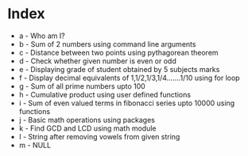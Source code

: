 # Index

+ a - Who am I?
+ b - Sum of 2 numbers using command line arguments
+ c - Distance between two points using pythagorean theorem
+ d - Check whether given number is even or odd
+ e - Displaying grade of student obtained by 5 subjects marks
+ f - Display decimal equivalents of 1,1/2,1/3,1/4.......1/10 using for loop
+ g - Sum of all prime numbers upto 100
+ h - Cumulative product using user defined functions
+ i - Sum of even valued terms in fibonacci series upto 10000 using functions
+ j - Basic math operations using packages
+ k - Find GCD and LCD using math module
+ l - String after removing vowels from given string
+ m - NULL
